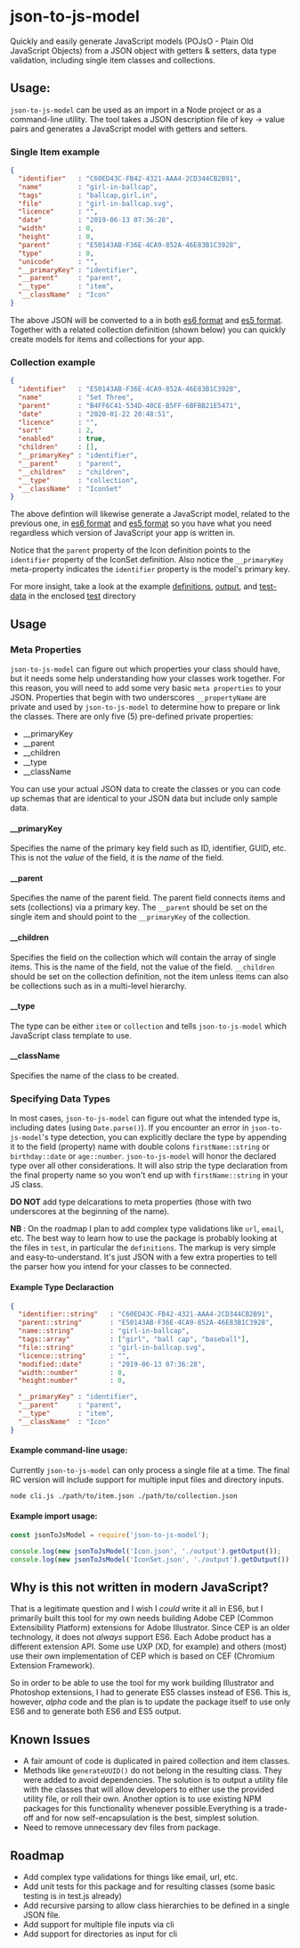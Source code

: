 # json-to-js-model

Quickly and easily generate JavaScript models (POJsO - Plain Old JavaScript Objects) from a JSON object with getters &amp; setters, data type validation, including single item classes and collections.

## Usage:

`json-to-js-model` can be used as an import in a Node project or as a command-line utility. The tool takes a JSON description file of key -> value pairs and generates a JavaScript model with getters and setters.

### Single Item example

```json
{
  "identifier"   : "C60ED43C-FB42-4321-AAA4-2CD344CB2B91",
  "name"         : "girl-in-ballcap",
  "tags"         : "ballcap,girl,in",
  "file"         : "girl-in-ballcap.svg",
  "licence"      : "",
  "date"         : "2019-06-13 07:36:28",
  "width"        : 0,
  "height"       : 0,
  "parent"       : "E50143AB-F36E-4CA9-852A-46E83B1C3928",
  "type"         : 0,
  "unicode"      : "",
  "__primaryKey" : "identifier",
  "__parent"     : "parent",
  "__type"       : "item",
  "__className"  : "Icon"
}
```

The above JSON will be converted to a in both [es6 format](./test/output/Icon.es6.js) and [es5 format](./test/output/Icon.es5.js). Together with a related collection definition (shown below) you can quickly create models for items and collections for your app.

### Collection example

```json
{
  "identifier"   : "E50143AB-F36E-4CA9-852A-46E83B1C3928",
  "name"         : "Set Three",
  "parent"       : "B4FF6C41-534D-40CE-B5FF-6BFBB21E5471",
  "date"         : "2020-01-22 20:48:51",
  "licence"      : "",
  "sort"         : 2,
  "enabled"      : true,
  "children"     : [],
  "__primaryKey" : "identifier",
  "__parent"     : "parent",
  "__children"   : "children",
  "__type"       : "collection",
  "__className"  : "IconSet"
}
```

The above defintion will likewise generate a JavaScript model, related to the previous one, in [es6 format](./test/output/IconSet.es6.js) and [es5 format](./test/output/IconSet.es5.js) so you have what you need regardless which version of JavaScript your app is written in.

Notice that the `parent` property of the Icon definition points to the `identifier` property of the IconSet definition. Also notice the `__primaryKey` meta-property indicates the `identifier` property is the model's primary key.

For more insight, take a look at the example [definitions](./test/definitions), [output](./test/output), and [test-data](./test/test-data) in the enclosed [test](./test) directory

## Usage

### Meta Properties

`json-to-js-model` can figure out which properties your class should have, but it needs some help understanding how your classes work together. For this reason, you will need to add some very basic `meta properties` to your JSON. Properties that begin with two underscores `__propertyName` are private and used by `json-to-js-model` to determine how to prepare or link the classes. There are only five (5) pre-defined private properties:

* __primaryKey
* __parent
* __children
* __type
* __className

You can use your actual JSON data to create the classes or you can code up schemas that are identical to your JSON data but include only sample data.

#### __primaryKey

Specifies the name of the primary key field such as ID, identifier, GUID, etc. This is not the *value* of the field, it is the *name* of the field.

#### __parent

Specifies the name of the parent field. The parent field connects items and sets (collections) via a primary key. The `__parent` should be set on the single item and should point to the `__primaryKey` of the collection.

#### __children

Specifies the field on the collection which will contain the array of single items. This is the name of the field, not the value of the field. `__children` should be set on the collection definition, not the item unless items can also be collections such as in a multi-level hierarchy.

#### __type

The type can be either `item` or `collection` and tells `json-to-js-model` which JavaScript class template to use.

#### __className

Specifies the name of the class to be created.

### Specifying Data Types

In most cases, `json-to-js-model` can figure out what the intended type is, including dates (using `Date.parse()`). If you encounter an error in `json-to-js-model`'s type detection, you can explicitly declare the type by appending it to the field (property) name with double colons `firstName::string` or `birthday::date` or `age::number`. `json-to-js-model` will honor the declared type over all other considerations. It will also strip the type declaration from the final property name so you won't end up with `firstName::string` in your JS class.

**DO NOT** add type delcarations to meta properties (those with two underscores at the beginning of the name).

**NB** : On the roadmap I plan to add complex type validations like `url`, `email`, etc. The best way to learn how to use the package is probably looking at the files in `test`, in particular the `definitions`. The markup is very simple and easy-to-understand. It's just JSON with a few extra properties to tell the parser how you intend for your classes to be connected.

#### Example Type Declaraction

```json
{
  "identifier::string"   : "C60ED43C-FB42-4321-AAA4-2CD344CB2B91",
  "parent::string"       : "E50143AB-F36E-4CA9-852A-46E83B1C3928",
  "name::string"         : "girl-in-ballcap",
  "tags::array"          : ["girl", "ball cap", "baseball"],
  "file::string"         : "girl-in-ballcap.svg",
  "licence::string"      : "",
  "modified::date"       : "2019-06-13 07:36:28",
  "width::number"        : 0,
  "height:number"        : 0,

  "__primaryKey" : "identifier",
  "__parent"     : "parent",
  "__type"       : "item",
  "__className"  : "Icon"
}
```

#### Example command-line usage:

Currently `json-to-js-model` can only process a single file at a time. The final RC version will include support for multiple input files and directory inputs.

```bash
node cli.js ./path/to/item.json ./path/to/collection.json
```

#### Example import usage:

```javascript
const jsonToJsModel = require('json-to-js-model');

console.log(new jsonToJsModel('Icon.json', './output').getOutput());
console.log(new jsonToJsModel('IconSet.json', './output').getOutput());
```

## Why is this not written in modern JavaScript?

That is a legitimate question and I wish I _could_ write it all in ES6, but I primarily built this tool for my own needs building Adobe CEP (Common Extensibility Platform) extensions for Adobe Illustrator. Since CEP is an older technology, it does not _always_ support ES6. Each Adobe product has a different extension API. Some use UXP (XD, for example) and others (most) use their own implementation of CEP which is based on CEF (Chromium Extension Framework). 

So in order to be able to use the tool for my work building Illustrator and Photoshop extensions, I had to generate ES5 classes instead of ES6. This is, however, _alpha_ code and the plan is to update the package itself to use only ES6 and to generate both ES6 and ES5 output.

## Known Issues

- A fair amount of code is duplicated in paired collection and item classes.
- Methods like `generateUUID()` do not belong in the resulting class. They were added to avoid dependencies. The solution is to output a utility file with the classes that will allow developers to either use the provided utility file, or roll their own. Another option is to use existing NPM packages for this functionality whenever possible.Everything is a trade-off and for now self-encapsulation is the best, simplest solution.
- Need to remove unnecessary dev files from package.

## Roadmap

- Add complex type validations for things like email, url, etc.
- Add unit tests for this package and for resulting classes (some basic testing is in test.js already)
- Add recursive parsing to allow class hierarchies to be defined in a single JSON file.
- Add support for multiple file inputs via cli
- Add support for directories as input for cli